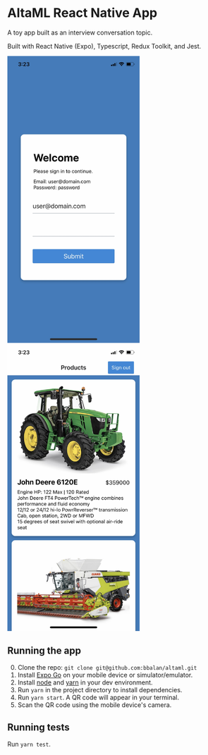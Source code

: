 # AltaML React Native App

A toy app built as an interview conversation topic.

Built with React Native (Expo), Typescript, Redux Toolkit, and Jest.

<img src="./assets/screenshots/screen1.jpg?raw=true" alt="Screenshot 1" width="300">
<img src="./assets/screenshots/screen2.jpg?raw=true" alt="Screenshot 2" width="300">

## Running the app

0. Clone the repo: `git clone git@github.com:bbalan/altaml.git`
1. Install [Expo Go](https://expo.dev/client) on your mobile device or simulator/emulator.
2. Install [node](https://nodejs.org/en/) and [yarn](https://yarnpkg.com/) in your dev environment.
3. Run `yarn` in the project directory to install dependencies.
4. Run `yarn start`. A QR code will appear in your terminal.
5. Scan the QR code using the mobile device's camera.

## Running tests

Run `yarn test`.

